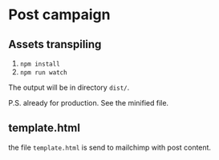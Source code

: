 # Post campaign

## Assets transpiling

1. `npm install`
2. `npm run watch`

The output will be in directory `dist/`.

P.S. already for production. See the minified file. 

## template.html

the file `template.html` is send to mailchimp with post content.